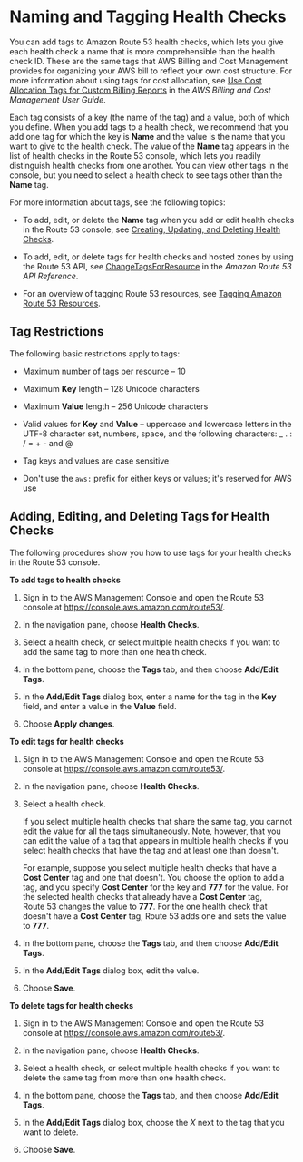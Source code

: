 # Naming and Tagging Health Checks<a name="health-checks-tagging"></a>

You can add tags to Amazon Route 53 health checks, which lets you give each health check a name that is more comprehensible than the health check ID\. These are the same tags that AWS Billing and Cost Management provides for organizing your AWS bill to reflect your own cost structure\. For more information about using tags for cost allocation, see [Use Cost Allocation Tags for Custom Billing Reports](http://docs.aws.amazon.com/awsaccountbilling/latest/aboutv2/allocation.html) in the *AWS Billing and Cost Management User Guide*\. 

Each tag consists of a key \(the name of the tag\) and a value, both of which you define\. When you add tags to a health check, we recommend that you add one tag for which the key is **Name** and the value is the name that you want to give to the health check\. The value of the **Name** tag appears in the list of health checks in the Route 53 console, which lets you readily distinguish health checks from one another\. You can view other tags in the console, but you need to select a health check to see tags other than the **Name** tag\. 

For more information about tags, see the following topics:

+ To add, edit, or delete the **Name** tag when you add or edit health checks in the Route 53 console, see [Creating, Updating, and Deleting Health Checks](health-checks-creating-deleting.md)\.

+ To add, edit, or delete tags for health checks and hosted zones by using the Route 53 API, see [ChangeTagsForResource](http://docs.aws.amazon.com/Route53/latest/APIReference/API_ChangeTagsForResource.html) in the *Amazon Route 53 API Reference*\.

+ For an overview of tagging Route 53 resources, see [Tagging Amazon Route 53 Resources](tagging-resources.md)\.

## Tag Restrictions<a name="health-checks-tagging-restrictions"></a>

The following basic restrictions apply to tags:

+ Maximum number of tags per resource – 10

+ Maximum **Key** length – 128 Unicode characters

+ Maximum **Value** length – 256 Unicode characters

+ Valid values for **Key** and **Value** – uppercase and lowercase letters in the UTF\-8 character set, numbers, space, and the following characters: \_ \. : / = \+ \- and @

+ Tag keys and values are case sensitive

+ Don't use the `aws:` prefix for either keys or values; it's reserved for AWS use

## Adding, Editing, and Deleting Tags for Health Checks<a name="health-checks-tagging-procedures"></a>

The following procedures show you how to use tags for your health checks in the Route 53 console\. 

**To add tags to health checks**

1. Sign in to the AWS Management Console and open the Route 53 console at [https://console\.aws\.amazon\.com/route53/](https://console.aws.amazon.com/route53/)\.

1. In the navigation pane, choose **Health Checks**\.

1. Select a health check, or select multiple health checks if you want to add the same tag to more than one health check\. 

1. In the bottom pane, choose the **Tags** tab, and then choose **Add/Edit Tags**\.

1. In the **Add/Edit Tags** dialog box, enter a name for the tag in the **Key** field, and enter a value in the **Value** field\.

1. Choose **Apply changes**\.

**To edit tags for health checks**

1. Sign in to the AWS Management Console and open the Route 53 console at [https://console\.aws\.amazon\.com/route53/](https://console.aws.amazon.com/route53/)\.

1. In the navigation pane, choose **Health Checks**\.

1. Select a health check\. 

   If you select multiple health checks that share the same tag, you cannot edit the value for all the tags simultaneously\. Note, however, that you can edit the value of a tag that appears in multiple health checks if you select health checks that have the tag and at least one than doesn't\.

   For example, suppose you select multiple health checks that have a **Cost Center** tag and one that doesn't\. You choose the option to add a tag, and you specify **Cost Center** for the key and **777** for the value\. For the selected health checks that already have a **Cost Center** tag, Route 53 changes the value to **777**\. For the one health check that doesn't have a **Cost Center** tag, Route 53 adds one and sets the value to **777**\.

1. In the bottom pane, choose the **Tags** tab, and then choose **Add/Edit Tags**\.

1. In the **Add/Edit Tags** dialog box, edit the value\.

1. Choose **Save**\.

**To delete tags for health checks**

1. Sign in to the AWS Management Console and open the Route 53 console at [https://console\.aws\.amazon\.com/route53/](https://console.aws.amazon.com/route53/)\.

1. In the navigation pane, choose **Health Checks**\.

1. Select a health check, or select multiple health checks if you want to delete the same tag from more than one health check\. 

1. In the bottom pane, choose the **Tags** tab, and then choose **Add/Edit Tags**\.

1. In the **Add/Edit Tags** dialog box, choose the *X* next to the tag that you want to delete\.

1. Choose **Save**\.